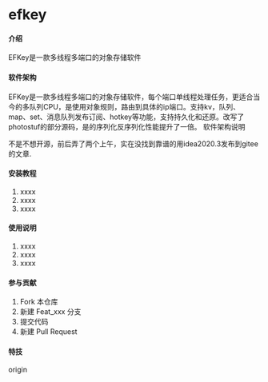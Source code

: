 # efkey

#### 介绍
EFKey是一款多线程多端口的对象存储软件

#### 软件架构
EFKey是一款多线程多端口的对象存储软件，每个端口单线程处理任务，更适合当今的多队列CPU，是使用对象规则，路由到具体的ip端口。支持kv，队列、map、set、消息队列发布订阅、hotkey等功能，支持持久化和还原。改写了photostuf的部分源码，是的序列化反序列化性能提升了一倍。
软件架构说明

不是不想开源，前后弄了两个上午，实在没找到靠谱的用idea2020.3发布到gitee的文章.

#### 安装教程

1.  xxxx
2.  xxxx
3.  xxxx

#### 使用说明

1.  xxxx
2.  xxxx
3.  xxxx

#### 参与贡献

1.  Fork 本仓库
2.  新建 Feat_xxx 分支
3.  提交代码
4.  新建 Pull Request


#### 特技


origin
